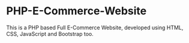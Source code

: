 # PHP-E-Commerce-Website
This is a PHP based Full E-Commerce Website, developed using HTML, CSS, JavaScript and Bootstrap too.
